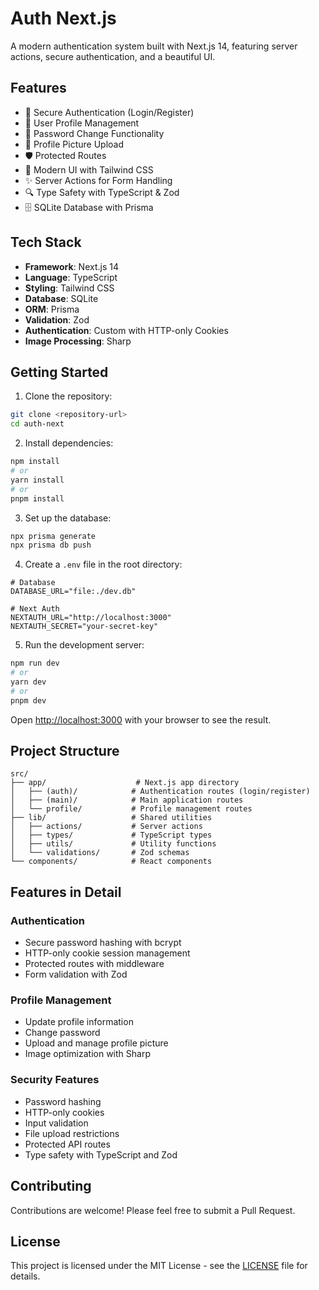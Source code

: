 # Auth Next.js

A modern authentication system built with Next.js 14, featuring server actions, secure authentication, and a beautiful UI.

## Features

- 🔐 Secure Authentication (Login/Register)
- 👤 User Profile Management
- 🔑 Password Change Functionality
- 📸 Profile Picture Upload
- 🛡️ Protected Routes
- 🎨 Modern UI with Tailwind CSS
- ✨ Server Actions for Form Handling
- 🔍 Type Safety with TypeScript & Zod
- 🗄️ SQLite Database with Prisma

## Tech Stack

- **Framework**: Next.js 14
- **Language**: TypeScript
- **Styling**: Tailwind CSS
- **Database**: SQLite
- **ORM**: Prisma
- **Validation**: Zod
- **Authentication**: Custom with HTTP-only Cookies
- **Image Processing**: Sharp

## Getting Started

1. Clone the repository:

```bash
git clone <repository-url>
cd auth-next
```

2. Install dependencies:

```bash
npm install
# or
yarn install
# or
pnpm install
```

3. Set up the database:

```bash
npx prisma generate
npx prisma db push
```

4. Create a `.env` file in the root directory:

```env
# Database
DATABASE_URL="file:./dev.db"

# Next Auth
NEXTAUTH_URL="http://localhost:3000"
NEXTAUTH_SECRET="your-secret-key"
```

5. Run the development server:

```bash
npm run dev
# or
yarn dev
# or
pnpm dev
```

Open [http://localhost:3000](http://localhost:3000) with your browser to see the result.

## Project Structure

```
src/
├── app/                    # Next.js app directory
│   ├── (auth)/            # Authentication routes (login/register)
│   ├── (main)/            # Main application routes
│   └── profile/           # Profile management routes
├── lib/                   # Shared utilities
│   ├── actions/           # Server actions
│   ├── types/             # TypeScript types
│   ├── utils/             # Utility functions
│   └── validations/       # Zod schemas
└── components/            # React components
```

## Features in Detail

### Authentication

- Secure password hashing with bcrypt
- HTTP-only cookie session management
- Protected routes with middleware
- Form validation with Zod

### Profile Management

- Update profile information
- Change password
- Upload and manage profile picture
- Image optimization with Sharp

### Security Features

- Password hashing
- HTTP-only cookies
- Input validation
- File upload restrictions
- Protected API routes
- Type safety with TypeScript and Zod

## Contributing

Contributions are welcome! Please feel free to submit a Pull Request.

## License

This project is licensed under the MIT License - see the [LICENSE](LICENSE) file for details.
